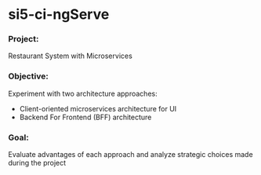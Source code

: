 # si5-ci-ngServe

### Project: 
Restaurant System with Microservices

### Objective: 
Experiment with two architecture approaches:
- Client-oriented microservices architecture for UI
- Backend For Frontend (BFF) architecture
### Goal: 
Evaluate advantages of each approach and analyze strategic choices made during the project
